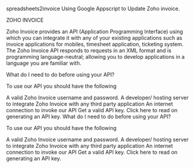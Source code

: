 spreadsheets2invoice
Using Google Appscript to Update Zoho invoice.

ZOHO INVOICE

Zoho Invoice provides an API (Application Programming Interface) using which you can integrate it with any of your existing applications such as invoice applications for mobiles, timesheet application, ticketing system. The Zoho Invoice API responds to requests in an XML format and is programming language-neutral; allowing you to develop applications in a language you are familiar with.

What do I need to do before using your API?

To use our API you should have the following

A valid Zoho Invoice username and password.
A developer/ hosting server to integrate Zoho Invoice with any third party application
An internet connection to invoke our API
Get a valid API key. Click here to read on generating an API key.
What do I need to do before using your API?

To use our API you should have the following

A valid Zoho Invoice username and password.
A developer/ hosting server to integrate Zoho Invoice with any third party application
An internet connection to invoke our API
Get a valid API key. Click here to read on generating an API key.